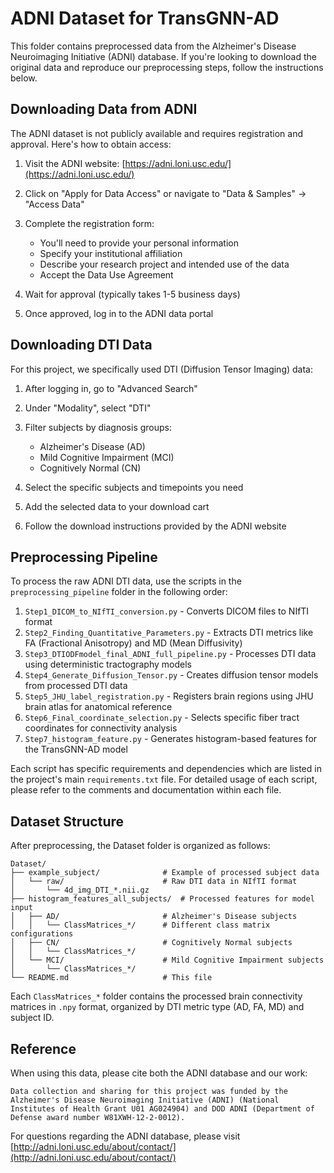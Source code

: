 # ADNI Dataset for TransGNN-AD

This folder contains preprocessed data from the Alzheimer's Disease Neuroimaging Initiative (ADNI) database. If you're looking to download the original data and reproduce our preprocessing steps, follow the instructions below.

## Downloading Data from ADNI

The ADNI dataset is not publicly available and requires registration and approval. Here's how to obtain access:

1. Visit the ADNI website: [https://adni.loni.usc.edu/](https://adni.loni.usc.edu/)

2. Click on "Apply for Data Access" or navigate to "Data & Samples" → "Access Data"

3. Complete the registration form:
   - You'll need to provide your personal information
   - Specify your institutional affiliation
   - Describe your research project and intended use of the data
   - Accept the Data Use Agreement

4. Wait for approval (typically takes 1-5 business days)

5. Once approved, log in to the ADNI data portal

## Downloading DTI Data

For this project, we specifically used DTI (Diffusion Tensor Imaging) data:

1. After logging in, go to "Advanced Search"

2. Under "Modality", select "DTI"

3. Filter subjects by diagnosis groups:
   - Alzheimer's Disease (AD)
   - Mild Cognitive Impairment (MCI)
   - Cognitively Normal (CN)

4. Select the specific subjects and timepoints you need

5. Add the selected data to your download cart

6. Follow the download instructions provided by the ADNI website

## Preprocessing Pipeline

To process the raw ADNI DTI data, use the scripts in the `preprocessing_pipeline` folder in the following order:

1. `Step1_DICOM_to_NIfTI_conversion.py` - Converts DICOM files to NIfTI format
2. `Step2_Finding_Quantitative_Parameters.py` - Extracts DTI metrics like FA (Fractional Anisotropy) and MD (Mean Diffusivity)
3. `Step3_DTIODFmodel_final_ADNI_full_pipeline.py` - Processes DTI data using deterministic tractography models
4. `Step4_Generate_Diffusion_Tensor.py` - Creates diffusion tensor models from processed DTI data
5. `Step5_JHU_label_registration.py` - Registers brain regions using JHU brain atlas for anatomical reference
6. `Step6_Final_coordinate_selection.py` - Selects specific fiber tract coordinates for connectivity analysis
7. `Step7_histogram_feature.py` - Generates histogram-based features for the TransGNN-AD model

Each script has specific requirements and dependencies which are listed in the project's main `requirements.txt` file. For detailed usage of each script, please refer to the comments and documentation within each file.

## Dataset Structure

After preprocessing, the Dataset folder is organized as follows:

```
Dataset/
├── example_subject/              # Example of processed subject data
│   └── raw/                      # Raw DTI data in NIfTI format 
│       └── 4d_img_DTI_*.nii.gz
├── histogram_features_all_subjects/  # Processed features for model input
│   ├── AD/                       # Alzheimer's Disease subjects
│   │   └── ClassMatrices_*/      # Different class matrix configurations
│   ├── CN/                       # Cognitively Normal subjects
│   │   └── ClassMatrices_*/
│   └── MCI/                      # Mild Cognitive Impairment subjects
│       └── ClassMatrices_*/
└── README.md                     # This file
```

Each `ClassMatrices_*` folder contains the processed brain connectivity matrices in `.npy` format, organized by DTI metric type (AD, FA, MD) and subject ID.

## Reference

When using this data, please cite both the ADNI database and our work:

```
Data collection and sharing for this project was funded by the Alzheimer's Disease Neuroimaging Initiative (ADNI) (National Institutes of Health Grant U01 AG024904) and DOD ADNI (Department of Defense award number W81XWH-12-2-0012).
```

For questions regarding the ADNI database, please visit [http://adni.loni.usc.edu/about/contact/](http://adni.loni.usc.edu/about/contact/)